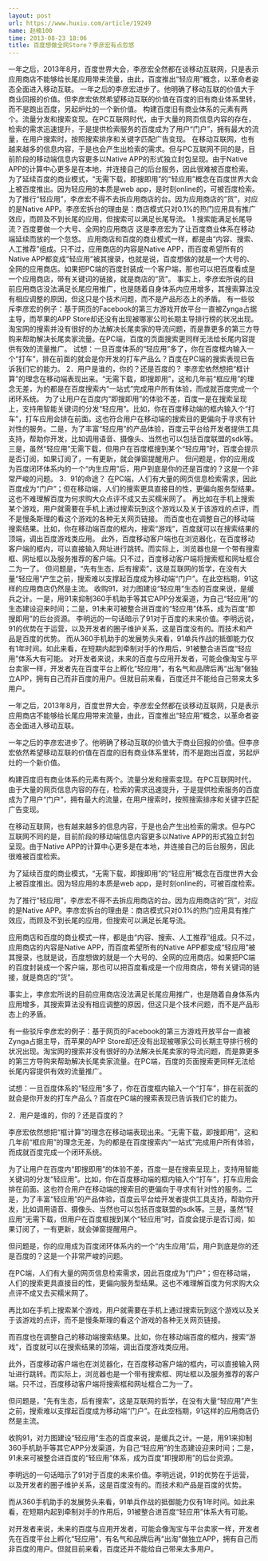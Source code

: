```yaml
---
layout: post
url: https://www.huxiu.com/article/19249
name: 赵楠100
time: 2013-08-23 18:06
title: 百度想做全网Store？李彦宏有点忽悠
---
```

一年之后，2013年8月，百度世界大会，李彦宏全然都在谈移动互联网，只是表示应用商店不能够给长尾应用带来流量，由此，百度推出“轻应用”概念，以革命者姿态全面进入移动互联。 一年之后的李彦宏进步了。他明确了移动互联的价值大于商业回报的价值。但李彦宏依然希望移动互联的价值在百度的旧有商业体系里转，而不是跑出百度，另起炉灶的一个新价值。 构建百度旧有商业体系的元素有两个。流量分发和搜索变现。在PC互联网时代，由于大量的网页信息内容的存在，检索的需求迅速提升，于是提供检索服务的百度成为了用户“门户”，拥有最大的流量，在用户搜索时，按照搜索排序和关键字匹配广告变现。 在移动互联网，也有越来越多的信息内容，于是也会产生出检索的需求。但与PC互联网不同的是，目前阶段的移动端信息内容更多以Native APP的形式独立封包呈现。由于Native APP的计算中心更多是在本地，并连接自己的后台服务，因此很难被百度检索。 为了延续百度的商业模式，“无需下载，即搜即用”的“轻应用”概念在百度世界大会上被百度推出。因为轻应用的本质是web app，是时刻online的，可被百度检索。 为了推行“轻应用”，李彦宏不得不去拆应用商店的台。因为应用商店的“货”，对应的是Native APP。李彦宏拆台的理由是：商店模式只对0.1%的热门应用具有推广效应，而顾及不到长尾的应用，但搜索可以满足长尾导流。 1.搜索能满足长尾导流？百度要做一个大号、全网的应用商店 这是李彦宏为了让百度商业体系在移动端延续而放的一个忽悠。 应用商店和百度的商业模式一样，都是由“内容、搜索、人工推荐”组成。只不过，应用商店的内容是Native APP，而百度希望所有的Native APP都变成“轻应用”被其搜录，也就是说，百度想做的就是一个大号的、全网的应用商店。如果把PC端的百度封装成一个客户端，那也可以把百度看成是一个应用商店，带有关键词的链接，就是商店的“货”。 事实上，李彦宏所说的目前应用商店没法满足长尾应用推广，也是随着自身体系内应用增多，其搜索算法没有相应调整的原因，但这只是个技术问题，而不是产品形态上的矛盾。 有一些驳斥李彦宏的例子：基于网页的Facebook的第三方游戏开放平台一直被Zynga占据主导，而苹果的APP Store却还没有出现被哪家公司长期主导排行榜的状况出现。淘宝网的搜索并没有很好的办法解决长尾卖家的导流问题，而是靠更多的第三方导购来帮助解决长尾卖家流量。在PC端，百度的页面搜索更同样无法给长尾内容提供有效的流量推广。 试想：一旦百度体系的“轻应用”多了，你在百度框内输入一个“打车”，排在前面的就会是你开发的打车产品么？百度在PC端的搜索表现已告诉我们它的能力。 2．用户是谁的，你的？还是百度的？ 李彦宏依然想把“框计算”的理念在移动端表现出来。“无需下载，即搜即用”，这和几年前“框应用”的理念无差，为的都是在百度搜索内“一站式”完成用户所有体验，而成就百度完成一个闭环系统。 为了让用户在百度内“即搜即用”的体验不差，百度一是在搜索呈现上，支持用智能关键词的分发“轻应用”。比如，你在百度移动端的框内输入个“打车”，打车应用会排在前面。这也符合用户在移动端的搜索目的更偏向于寻求有针对性的服务。二是，为了丰富“轻应用”的产品体验，百度云平台给开发者提供工具支持，帮助你开发，比如调用语音、摄像头、当然也可以包括百度联盟的sdk等。三是，虽然“轻应用”无需下载，但用户在百度框搜到某个“轻应用”时，百度会提示是否订阅，如果订阅了，一有更新，就会弹窗提醒用户。 但问题是，你的应用成为百度闭环体系内的一个“内生应用”后，用户到底是你的还是百度的？这是一个非常严峻的问题。 3．91的命途？ 在PC端，人们有大量的网页信息检索需求，因此百度成为“门户”；但在移动端，人们的搜索更具直接目的性，更偏向服务型结果。这也不难理解百度为何求购大众点评不成又去买糯米网了。 再比如在手机上搜索某个游戏，用户就需要在手机上通过搜索玩到这个游戏以及关于该游戏的点评，而不是慢条斯理的看这个游戏的各种无关网页链接。 而百度也在调整自己的移动端搜索结果。比如，你在移动端百度的框内，搜索“游戏”，百度就可以在搜索结果的顶端，调出百度游戏类应用。 此外，百度移动客户端也在浏览器化，在百度移动客户端的框内，可以直接输入网址进行跳转。而实际上，浏览器也是一个带有搜索框、网址框以及服务推荐的客户端。只不过，百度移动客户端将搜索框和网址框合二为一了。 但问题是，“先有生态，后有搜索”，这是互联网的哲学，在没有大量“轻应用”产生之前，搜索难以支撑起百度成为移动端“门户”。在此空档期，91这样的应用商店仍然是主流。 收购91，对力图建设“轻应用”生态的百度来说，是缓兵之计。一是，用91来抑制360手机助手等其它APP分发渠道，为自己“轻应用”的生态建设迎来时间；二是，91未来可被整合进百度的“轻应用”体系，成为百度“即搜即用”的后台资源。 李明远的一句话暗示了91对于百度的未来价值。李明远说，91的优势在于运营，以及开发者的圈子维护关系，这是百度没有的。而技术和产品是百度的优势。 而从360手机助手的发展势头来看，91单兵作战的抵御能力仅有1年时间。如此来看，在短期内起到牵制对手的作用后，91被整合进百度“轻应用”体系大有可能。 对开发者来说，未来的百度与应用开发者，可能会像淘宝与平台卖家一样，开发者先在百度平台上孵化“轻应用”，有名气和品牌后再“出淘”做独立APP，拥有自己而非百度的用户。但就目前来看，百度还并不能给自己带来太多用户。

一年之后，2013年8月，百度世界大会，李彦宏全然都在谈移动互联网，只是表示应用商店不能够给长尾应用带来流量，由此，百度推出“轻应用”概念，以革命者姿态全面进入移动互联。

一年之后的李彦宏进步了。他明确了移动互联的价值大于商业回报的价值。但李彦宏依然希望移动互联的价值在百度的旧有商业体系里转，而不是跑出百度，另起炉灶的一个新价值。

构建百度旧有商业体系的元素有两个。流量分发和搜索变现。在PC互联网时代，由于大量的网页信息内容的存在，检索的需求迅速提升，于是提供检索服务的百度成为了用户“门户”，拥有最大的流量，在用户搜索时，按照搜索排序和关键字匹配广告变现。

在移动互联网，也有越来越多的信息内容，于是也会产生出检索的需求。但与PC互联网不同的是，目前阶段的移动端信息内容更多以Native APP的形式独立封包呈现。由于Native APP的计算中心更多是在本地，并连接自己的后台服务，因此很难被百度检索。

为了延续百度的商业模式，“无需下载，即搜即用”的“轻应用”概念在百度世界大会上被百度推出。因为轻应用的本质是web app，是时刻online的，可被百度检索。

为了推行“轻应用”，李彦宏不得不去拆应用商店的台。因为应用商店的“货”，对应的是Native APP。李彦宏拆台的理由是：商店模式只对0.1%的热门应用具有推广效应，而顾及不到长尾的应用，但搜索可以满足长尾导流。

应用商店和百度的商业模式一样，都是由“内容、搜索、人工推荐”组成。只不过，应用商店的内容是Native APP，而百度希望所有的Native APP都变成“轻应用”被其搜录，也就是说，百度想做的就是一个大号的、全网的应用商店。如果把PC端的百度封装成一个客户端，那也可以把百度看成是一个应用商店，带有关键词的链接，就是商店的“货”。

事实上，李彦宏所说的目前应用商店没法满足长尾应用推广，也是随着自身体系内应用增多，其搜索算法没有相应调整的原因，但这只是个技术问题，而不是产品形态上的矛盾。

有一些驳斥李彦宏的例子：基于网页的Facebook的第三方游戏开放平台一直被Zynga占据主导，而苹果的APP Store却还没有出现被哪家公司长期主导排行榜的状况出现。淘宝网的搜索并没有很好的办法解决长尾卖家的导流问题，而是靠更多的第三方导购来帮助解决长尾卖家流量。在PC端，百度的页面搜索更同样无法给长尾内容提供有效的流量推广。

试想：一旦百度体系的“轻应用”多了，你在百度框内输入一个“打车”，排在前面的就会是你开发的打车产品么？百度在PC端的搜索表现已告诉我们它的能力。

2．用户是谁的，你的？还是百度的？

李彦宏依然想把“框计算”的理念在移动端表现出来。“无需下载，即搜即用”，这和几年前“框应用”的理念无差，为的都是在百度搜索内“一站式”完成用户所有体验，而成就百度完成一个闭环系统。

为了让用户在百度内“即搜即用”的体验不差，百度一是在搜索呈现上，支持用智能关键词的分发“轻应用”。比如，你在百度移动端的框内输入个“打车”，打车应用会排在前面。这也符合用户在移动端的搜索目的更偏向于寻求有针对性的服务。二是，为了丰富“轻应用”的产品体验，百度云平台给开发者提供工具支持，帮助你开发，比如调用语音、摄像头、当然也可以包括百度联盟的sdk等。三是，虽然“轻应用”无需下载，但用户在百度框搜到某个“轻应用”时，百度会提示是否订阅，如果订阅了，一有更新，就会弹窗提醒用户。

但问题是，你的应用成为百度闭环体系内的一个“内生应用”后，用户到底是你的还是百度的？这是一个非常严峻的问题。

在PC端，人们有大量的网页信息检索需求，因此百度成为“门户”；但在移动端，人们的搜索更具直接目的性，更偏向服务型结果。这也不难理解百度为何求购大众点评不成又去买糯米网了。

再比如在手机上搜索某个游戏，用户就需要在手机上通过搜索玩到这个游戏以及关于该游戏的点评，而不是慢条斯理的看这个游戏的各种无关网页链接。

而百度也在调整自己的移动端搜索结果。比如，你在移动端百度的框内，搜索“游戏”，百度就可以在搜索结果的顶端，调出百度游戏类应用。

此外，百度移动客户端也在浏览器化，在百度移动客户端的框内，可以直接输入网址进行跳转。而实际上，浏览器也是一个带有搜索框、网址框以及服务推荐的客户端。只不过，百度移动客户端将搜索框和网址框合二为一了。

但问题是，“先有生态，后有搜索”，这是互联网的哲学，在没有大量“轻应用”产生之前，搜索难以支撑起百度成为移动端“门户”。在此空档期，91这样的应用商店仍然是主流。

收购91，对力图建设“轻应用”生态的百度来说，是缓兵之计。一是，用91来抑制360手机助手等其它APP分发渠道，为自己“轻应用”的生态建设迎来时间；二是，91未来可被整合进百度的“轻应用”体系，成为百度“即搜即用”的后台资源。

李明远的一句话暗示了91对于百度的未来价值。李明远说，91的优势在于运营，以及开发者的圈子维护关系，这是百度没有的。而技术和产品是百度的优势。

而从360手机助手的发展势头来看，91单兵作战的抵御能力仅有1年时间。如此来看，在短期内起到牵制对手的作用后，91被整合进百度“轻应用”体系大有可能。

对开发者来说，未来的百度与应用开发者，可能会像淘宝与平台卖家一样，开发者先在百度平台上孵化“轻应用”，有名气和品牌后再“出淘”做独立APP，拥有自己而非百度的用户。但就目前来看，百度还并不能给自己带来太多用户。

